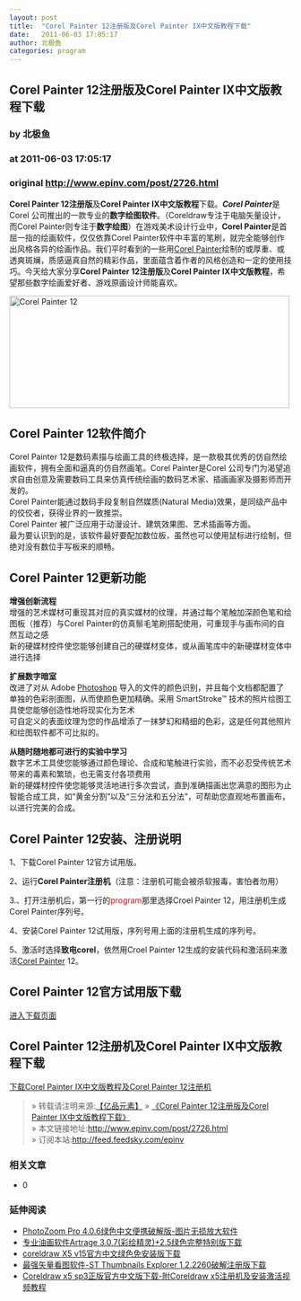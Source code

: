 ```yaml
---
layout: post
title:  "Corel Painter 12注册版及Corel Painter IX中文版教程下载"
date:   2011-06-03 17:05:17
author: 北极鱼
categories: program
---
```


## Corel Painter 12注册版及Corel Painter IX中文版教程下载
### by 北极鱼
### at 2011-06-03 17:05:17
### original <http://www.epinv.com/post/2726.html>

<p><strong>Corel Painter 12注册版</strong>及<strong>Corel Painter IX中文版教程</strong>下载。<em><strong>Corel Painter</strong></em>是Corel 公司推出的一款专业的<strong>数字绘图软件</strong>。（Coreldraw专注于电脑矢量设计，而Corel Painter则专注于<strong>数字绘图</strong>）在游戏美术设计行业中，<strong>Corel Painter</strong>是首屈一指的绘画软件，仅仅依靠Corel Painter软件中丰富的笔刷，就完全能够创作出风格各异的绘画作品。我们平时看到的一些用<a href="http://www.epinv.com/post/2726.html">Corel Painter</a>绘制的或厚重、或透爽斑斓，质感逼真自然的精彩作品，里面蕴含着作者的风格创造和一定的使用技巧。今天给大家分享<strong>Corel Painter 12注册版</strong>及<strong>Corel Painter IX中文版教程</strong>，希望那些数字绘画爱好者、游戏原画设计师能喜欢。</p>
<p><a href="http://www.epinv.com/post/2726.html"><img style="display:inline" title="Corel Painter 12" src="http://www.epinv.com/wp-content/uploads/img/CorelPainter12CorelPainterIX_D8EA/CorelPainter12.jpg" alt="Corel Painter 12" width="500" height="200"></a></p>
<h2>Corel Painter 12软件简介</h2>
<p>Corel Painter 12是数码素描与绘画工具的终极选择，是一款极其优秀的仿自然绘画软件，拥有全面和逼真的仿自然画笔。Corel Painter是Corel 公司专门为渴望追求自由创意及需要数码工具来仿真传统绘画的数码艺术家、插画画家及摄影师而开发的。<br>
Corel Painter能通过数码手段复制自然媒质(Natural Media)效果，是同级产品中的佼佼者，获得业界的一致推崇。<br>
Corel Painter 被广泛应用于动漫设计、建筑效果图、艺术插画等方面。<br>
最为要认识到的是，该软件最好要配加数位板，虽然也可以使用鼠标进行绘制，但绝对没有数位手写板来的顺畅。</p>
<h2>Corel Painter 12更新功能</h2>
<p><strong>增强创新流程<br>
</strong>增强的艺术媒材可重现其对应的真实媒材的纹理，并通过每个笔触加深颜色笔和绘图板（推荐）与Corel Painter的仿真鬃毛笔刷搭配使用，可重现手与画布间的自然互动之感<br>
新的硬媒材控件使您能够创建自己的硬媒材变体，或从画笔库中的新硬媒材变体中进行选择</p>
<p><strong>扩展数字暗室<br>
</strong>改进了对从 Adobe <span><a href="http://www.epinv.com/post/717.html" title="Photoshop">Photoshop</a></span> 导入的文件的颜色识别，并且每个文档都配置了单独的色彩剖面图，从而使颜色更加精确。采用 SmartStroke™ 技术的照片绘图工具使您能够创造性地将现实化为艺术<br>
可自定义的表面纹理为您的作品增添了一抹梦幻和精细的色彩，这是任何其他照片和绘图软件都不可比拟的。</p>
<p><strong>从随时随地都可进行的实验中学习<br>
</strong>数字艺术工具使您能够通过颜色理论、合成和笔触进行实验，而不必忍受传统艺术带来的毒素和繁琐，也无需支付各项费用<br>
新的硬媒材控件使您能够灵活地进行多次尝试，直到准确描画出您满意的图形为止<br>
智能合成工具，如“黄金分割”以及“三分法和五分法”，可帮助您直观地布置画布，以进行完美的合成。</p>
<h2>Corel Painter 12安装、注册说明</h2>
<p>1、下载Corel Painter 12官方试用版。</p>
<p>2、运行<strong>Corel Painter注册机</strong>（注意：注册机可能会被杀软报毒，害怕者勿用）</p>
<p>3.、打开注册机后，第一行的<span style="color:#ff0000">program</span>那里选择Croel Painter 12，用注册机生成Corel Painter序列号。</p>
<p>4、安装Corel Painter 12试用版，序列号用上面的注册机生成的序列号。</p>
<p>5、激活时选择<strong>致电corel</strong>，依然用Croel Painter 12生成的安装代码和激活码来激活<a href="http://www.epinv.com/post/2726.html">Corel Painter</a> 12。</p>
<h2>Corel Painter 12官方试用版下载</h2>
<div><a href="http://www.epinv.com/download?id=2726">进入下载页面</a></div>
<h2>Corel Painter 12注册机及Corel Painter IX中文版教程下载</h2>
<p><a href="http://dl.epinv.com/post/229.html">下载Corel Painter IX中文版教程及Corel Painter 12注册机</a></p>
<blockquote><div>  » 转载请注明来源:<a title="亿品元素设计资源" href="http://www.epinv.com/">【亿品元素】</a> » <a rel="bookmark" title="Corel Painter 12注册版及Corel Painter IX中文版教程下载" href="http://www.epinv.com/post/2726.html">《Corel Painter 12注册版及Corel Painter IX中文版教程下载》</a></div><div> » 本文链接地址:<a rel="bookmark" title="Corel Painter 12注册版及Corel Painter IX中文版教程下载" href="http://www.epinv.com/post/2726.html">http://www.epinv.com/post/2726.html</a></div><div>  » 订阅本站:<a title="亿品元素设计资源" href="http://feed.feedsky.com/epinv">http://feed.feedsky.com/epinv</a></div></blockquote><h3>相关文章</h3><ul><li>0</li></ul>

 
 
<div> 
<h3>延伸阅读</h3> 
<ul> 
 
<li><a title="PhotoZoom Pro 4.0.6绿色中文便携破解版-图片无损放大软件" href="http://www.epinv.com/post/1866.html" rel="bookmark">PhotoZoom Pro 4.0.6绿色中文便携破解版-图片无损放大软件</a></li> 
 
<li><a title="专业油画软件Artrage 3.0.7(彩绘精灵)+2.5绿色完整特别版下载" href="http://www.epinv.com/post/2574.html" rel="bookmark">专业油画软件Artrage 3.0.7(彩绘精灵)+2.5绿色完整特别版下载</a></li> 
 
<li><a title="coreldraw X5 v15官方中文绿色免安装版下载" href="http://www.epinv.com/post/1139.html" rel="bookmark">coreldraw X5 v15官方中文绿色免安装版下载</a></li> 
 
<li><a title="最强矢量看图软件-ST Thumbnails Explorer 1.2.2260破解注册版下载" href="http://www.epinv.com/post/1741.html" rel="bookmark">最强矢量看图软件-ST Thumbnails Explorer 1.2.2260破解注册版下载</a></li> 
 
<li><a title="Coreldraw x5 sp3正版官方中文版下载-附Coreldraw x5注册机及安装激活视频教程" href="http://www.epinv.com/post/1623.html" rel="bookmark">Coreldraw x5 sp3正版官方中文版下载-附Coreldraw x5注册机及安装激活视频教程</a></li> 
 
</ul> 
</div><img src="http://www1.feedsky.com/t1/524401307/epinv/feedsky/s.gif?r=http://www.epinv.com/post/2726.html" border="0" height="0" width="0">